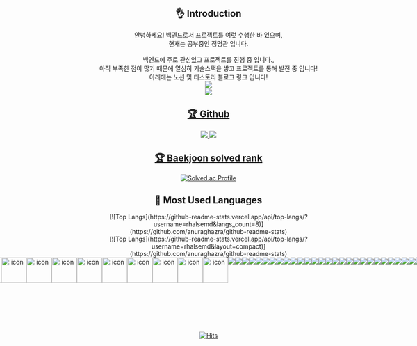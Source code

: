 <div align=center>
	<h2>👌 Introduction</h2>
	안녕하세요! 백엔드로서 프로젝트를 여럿 수행한 바 있으며,<br>
	현재는 공부중인 정명관 입니다.<br><br>
	백엔드에 주로 관심있고 프로젝트를 진행 중 입니다.,<br>
	아직 부족한 점이 많기 때문에 열심히 기술스택을 쌓고 프로젝트를 통해 발전 중 입니다!<br>
	아래에는 노션 및 티스토리 블로그 링크 입니다!<br>
	<a href="https://coherent-buffer-590.notion.site/4fe36be52960479e820a59a58582e4c4">
	<img src="https://img.shields.io/badge/Notion-000000?style=flat&logo=Notion&logoColor=white" />
	<br>
	<a href="https://back-diary.tistory.com">
	<img src="https://img.shields.io/badge/tistory-000000?style=flat&logo=tistory&logoColor=white" />
</div>
<div align=center>
	<h2>🏆 Github </h2>
	<img src="https://ghchart.rshah.org/rhalsemd" />
	<img src="https://github-readme-stats-sigma-five.vercel.app/api?username=rhalsemd&show_icons=true">
</div>

<div align=center>
<h2>🏆 Baekjoon solved rank</h2>

[![Solved.ac Profile](http://mazassumnida.wtf/api/generate_badge?boj=rhalsemd)](https://solved.ac/rhalsemd)<br/>

</div>

<div align=center>
<h2>💫 Most Used Languages</h2>
[![Top Langs](https://github-readme-stats.vercel.app/api/top-langs/?username=rhalsemd&langs_count=8)](https://github.com/anuraghazra/github-readme-stats)

</br>
[![Top Langs](https://github-readme-stats.vercel.app/api/top-langs/?username=rhalsemd&layout=compact)](https://github.com/anuraghazra/github-readme-stats)

</div>
<div align=center style="display: flex; align-items: flex-start; justify-content: center;">
	<h2>🏆 Langauge Skill & Tools</h2>
  </br>
  <img src="https://techstack-generator.vercel.app/js-icon.svg" alt="icon" width="58" height="58" />
  <img src="https://techstack-generator.vercel.app/github-icon.svg" alt="icon" width="58" height="58" />
  <img src="https://techstack-generator.vercel.app/mysql-icon.svg" alt="icon" width="58" height="58" />
  <img src="https://techstack-generator.vercel.app/cpp-icon.svg" alt="icon" width="58" height="58" />
  <img src="https://techstack-generator.vercel.app/csharp-icon.svg" alt="icon" width="58" height="58" />
  <img src="https://techstack-generator.vercel.app/python-icon.svg" alt="icon" width="58" height="58" />
  <img src="https://techstack-generator.vercel.app/java-icon.svg" alt="icon" width="58" height="58" />
  <img src="https://techstack-generator.vercel.app/restapi-icon.svg" alt="icon" width="58" height="58" />
  <img src="https://techstack-generator.vercel.app/raspberrypi-icon.svg" alt="icon" width="58" height="58" />
  <img src="https://techstack-generator.vercel.app/docker-icon.svg" alt="icon" width="58" height="58" />
  </br>
  <img src="https://img.shields.io/badge/C-A8B9CC?style=flat-square&logo=C&logoColor=white"/>
  <img src="https://img.shields.io/badge/Spring-6DB33F?style=flat-square&logo=Spring&logoColor=white"/>
  <img src="https://img.shields.io/badge/Apache Tomcat-F8DC75?style=flat-square&logo=Apache Tomcat&logoColor=white"/>
  <img src="https://img.shields.io/badge/Eclipse IDE-2C2255?style=flat-square&logo=Eclipse IDE&logoColor=white"/>
  <img src="https://img.shields.io/badge/Spring Boot-6DB33F?style=square&logo=Spring Boot&logoColor=white"/></a>
  <img src="https://img.shields.io/badge/Hibernate-59666CF?style=square&logo=Hibernate&logoColor=white"/></a>
  <img src="https://img.shields.io/badge/pandas-150458?style=square&logo=pandas&logoColor=white"/></a>
  <img src="https://img.shields.io/badge/TensorFlow-FF6F00?style=square&logo=TensorFlow&logoColor=white"/></a>
  <img src="https://img.shields.io/badge/OpenCV-5C3EE8?style=square&logo=OpenCV&logoColor=white"/></a>
  <img src="https://img.shields.io/badge/MariaDB-003545?style=square&logo=MariaDB&logoColor=white"/></a>
  <img src="https://img.shields.io/badge/ONNX-005CED?style=square&logo=ONNX&logoColor=white"/></a>
  <img src="https://img.shields.io/badge/Jira-0052CC?style=square&logo=Jira&logoColor=white"/></a>
  <img src="https://img.shields.io/badge/Docker-2496ED?style=square&logo=Docker&logoColor=white"/></a>
  <img src="https://img.shields.io/badge/Jenkins-D24939?style=square&logo=Jenkins&logoColor=white"/></a>
  <img src="https://img.shields.io/badge/Swagger-85EA2D?style=square&logo=Swagger&logoColor=white"/></a>
  <img src="https://img.shields.io/badge/Spring Security-6DB33F?style=square&logo=Spring Security&logoColor=white"/></a>
  <img src="https://img.shields.io/badge/Redis-DC382D?style=square&logo=Redis&logoColor=white"/></a>
  <img src="https://img.shields.io/badge/yolo-00FFFF?style=square&logo=yolo&logoColor=white"/></a>
  <img src="https://img.shields.io/badge/GitLab-FC6D26?style=square&logo=GitLab&logoColor=white"/></a>
  <img src="https://img.shields.io/badge/Git-F05032?style=square&logo=Git&logoColor=white"/></a>
  <img src="https://img.shields.io/badge/NFC-002E5F?style=square&logo=NFC&logoColor=white"/></a>
  <img src="https://img.shields.io/badge/PHP-777BB4?style=square&logo=PHP&logoColor=white"/></a>
  <img src="https://img.shields.io/badge/Vue.js-4FC08D?style=flat-square&logo=Vue.js&logoColor=white"/>
  <img src="https://img.shields.io/badge/Node.js-339933?style=flat-square&logo=Node.js&logoColor=white"/>
  <img src="https://img.shields.io/badge/HTML5-E34F26?style=flat-square&logo=HTML5&logoColor=white"/>
  <img src="https://img.shields.io/badge/CSS3-1572B6?style=flat-square&logo=CSS3&logoColor=white"/>
  <img src="https://img.shields.io/badge/Android-3DDC84?style=flat-square&logo=Android&logoColor=white"/>
  <img src="https://img.shields.io/badge/Arduino-00979D?style=square&logo=Arduino&logoColor=white"/></a>
  <img src="https://img.shields.io/badge/Ethereum-3C3C3D?style=square&logo=Ethereum&logoColor=white"/></a>
  <img src="https://img.shields.io/badge/Blockchain.com-121D33?style=square&logo=Blockchain.com&logoColor=white"/></a>
  <img src="https://img.shields.io/badge/VirtualBox-183A61?style=square&logo=VirtualBox&logoColor=white"/></a>
  <img src="https://img.shields.io/badge/Vagrant-1868F2?style=square&logo=Vagrant&logoColor=white"/></a>
  <img src="https://img.shields.io/badge/Hyperledger Fabric-2F3134?style=square&logo=Hyperledger&logoColor=white"/></a>
  <img src="https://img.shields.io/badge/Solidity-363636?style=square&logo=Solidity&logoColor=white"/></a>
  <img src="https://img.shields.io/badge/Remix-000000?style=square&logo=Remix&logoColor=white"/></a>
  <img src="https://img.shields.io/badge/Go-00ADD8?style=square&logo=Go&logoColor=white"/></a>
  <img src="https://img.shields.io/badge/graphql-E10098?style=square&logo=graphql&logoColor=white"/></a>
  </br>
</div>
<div align=center>

  [![Hits](https://hits.seeyoufarm.com/api/count/incr/badge.svg?url=https%3A%2F%2Fgithub.com%2Fzzsza)](https://hits.seeyoufarm.com) 
	
  </div>
